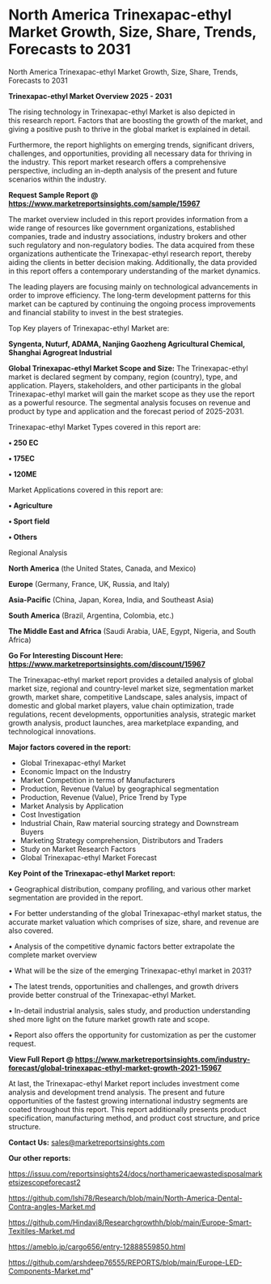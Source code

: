 # North America Trinexapac-ethyl Market Growth, Size, Share, Trends, Forecasts to 2031
 North America Trinexapac-ethyl Market Growth, Size, Share, Trends, Forecasts to 2031

<Strong> Trinexapac-ethyl Market Overview 2025 - 2031</strong>

The rising technology in Trinexapac-ethyl Market is also depicted in this research report. Factors that are boosting the growth of the market, and giving a positive push to thrive in the global market is explained in detail.

Furthermore, the report highlights on emerging trends, significant drivers, challenges, and opportunities, providing all necessary data for thriving in the industry. This report market research offers a comprehensive perspective, including an in-depth analysis of the present and future scenarios within the industry.

<strong>Request Sample Report @ <a href=https://www.marketreportsinsights.com/sample/15967>https://www.marketreportsinsights.com/sample/15967</a></strong>

The market overview included in this report provides information from a wide range of resources like government organizations, established companies, trade and industry associations, industry brokers and other such regulatory and non-regulatory bodies. The data acquired from these organizations authenticate the Trinexapac-ethyl research report, thereby aiding the clients in better decision making. Additionally, the data provided in this report offers a contemporary understanding of the market dynamics.

The leading players are focusing mainly on technological advancements in order to improve efficiency. The long-term development patterns for this market can be captured by continuing the ongoing process improvements and financial stability to invest in the best strategies.

Top Key players of Trinexapac-ethyl Market are:

<strong>Syngenta, Nuturf, ADAMA, Nanjing Gaozheng Agricultural Chemical, Shanghai Agrogreat Industrial</strong>

<strong><b>Global Trinexapac-ethyl Market Scope and Size:</b></strong>
The Trinexapac-ethyl market is declared segment by company, region (country), type, and application. Players, stakeholders, and other participants in the global Trinexapac-ethyl market will gain the market scope as they use the report as a powerful resource. The segmental analysis focuses on revenue and product by type and application and the forecast period of 2025-2031.

Trinexapac-ethyl Market Types covered in this report are:

<strong>• 250 EC

• 175EC

• 120ME</strong>

Market Applications covered in this report are:

<strong>• Agriculture

• Sport field

• Others</strong> 

Regional Analysis

<strong>North America</strong> (the United States, Canada, and Mexico)

<strong>Europe</strong> (Germany, France, UK, Russia, and Italy)

<strong>Asia-Pacific</strong> (China, Japan, Korea, India, and Southeast Asia)

<strong>South America</strong> (Brazil, Argentina, Colombia, etc.)

<strong>The Middle East and Africa</strong> (Saudi Arabia, UAE, Egypt, Nigeria, and South Africa)

<strong>Go For Interesting Discount Here: <a href=https://www.marketreportsinsights.com/discount/15967>https://www.marketreportsinsights.com/discount/15967</a></strong>

The Trinexapac-ethyl market report provides a detailed analysis of global market size, regional and country-level market size, segmentation market growth, market share, competitive Landscape, sales analysis, impact of domestic and global market players, value chain optimization, trade regulations, recent developments, opportunities analysis, strategic market growth analysis, product launches, area marketplace expanding, and technological innovations.

<strong><b>Major factors covered in the report:</b></strong>
<ul>
  <li>Global Trinexapac-ethyl Market </li>
  <li>Economic Impact on the Industry</li>
  <li>Market Competition in terms of Manufacturers</li>
  <li>Production, Revenue (Value) by geographical segmentation</li>
  <li>Production, Revenue (Value), Price Trend by Type</li>
  <li>Market Analysis by Application</li>
  <li>Cost Investigation</li>
  <li>Industrial Chain, Raw material sourcing strategy and Downstream Buyers</li>
  <li>Marketing Strategy comprehension, Distributors and Traders</li>
  <li>Study on Market Research Factors</li>
  <li>Global Trinexapac-ethyl Market Forecast</li>
</ul>

<strong><b>Key Point of the Trinexapac-ethyl Market report:</b></strong>

• Geographical distribution, company profiling, and various other market segmentation are provided in the report.

• For better understanding of the global Trinexapac-ethyl market status, the accurate market valuation which comprises of size, share, and revenue are also covered.

• Analysis of the competitive dynamic factors better extrapolate the complete market overview

• What will be the size of the emerging Trinexapac-ethyl market in 2031?

• The latest trends, opportunities and challenges, and growth drivers provide better construal of the Trinexapac-ethyl Market.

• In-detail industrial analysis, sales study, and production understanding shed more light on the future market growth rate and scope.

• Report also offers the opportunity for customization as per the customer request.

<strong><b>View Full Report @ <a href=https://www.marketreportsinsights.com/industry-forecast/global-trinexapac-ethyl-market-growth-2021-15967>https://www.marketreportsinsights.com/industry-forecast/global-trinexapac-ethyl-market-growth-2021-15967</a></b></strong>


At last, the Trinexapac-ethyl Market report includes investment come analysis and development trend analysis. The present and future opportunities of the fastest growing international industry segments are coated throughout this report. This report additionally presents product specification, manufacturing method, and product cost structure, and price structure.

<strong>Contact Us:</strong>
sales@marketreportsinsights.com

<strong>Our other reports:</strong>

<a href=https://issuu.com/reportsinsights24/docs/northamericaewastedisposalmarketsizescopeforecast2>https://issuu.com/reportsinsights24/docs/northamericaewastedisposalmarketsizescopeforecast2</a>

<a href=https://github.com/Ishi78/Research/blob/main/North-America-Dental-Contra-angles-Market.md>https://github.com/Ishi78/Research/blob/main/North-America-Dental-Contra-angles-Market.md</a>

<a href=https://github.com/Hindavi8/Researchgrowthh/blob/main/Europe-Smart-Texitiles-Market.md>https://github.com/Hindavi8/Researchgrowthh/blob/main/Europe-Smart-Texitiles-Market.md</a>

<a href=https://ameblo.jp/cargo656/entry-12888559850.html>https://ameblo.jp/cargo656/entry-12888559850.html</a>

<a href=https://github.com/arshdeep76555/REPORTS/blob/main/Europe-LED-Components-Market.md>https://github.com/arshdeep76555/REPORTS/blob/main/Europe-LED-Components-Market.md</a>"
